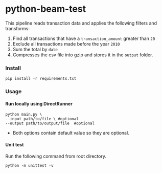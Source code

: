 # python-beam-test
This pipeline reads transaction data and applies the following filters and transforms:
1. Find all transactions that have a `transaction_amount` greater than `20`
2. Exclude all transactions made before the year `2010`
3. Sum the total by `date`
4. Compresses the csv file into gzip and stores it in the `output` folder.

### Install
```
pip install -r requirements.txt
```

### Usage
#### Run locally using DirectRunner
```
python main.py \
--input path/to/file \ #optional
--output path/to/output/file  #optional
```
- Both options contain default value so they are optional. 


#### Unit test
Run the following command from root directory.
```
python -m unittest -v
```

